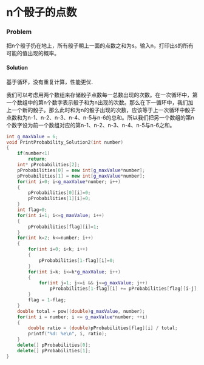 # n个骰子的点数

### Problem

把n个骰子扔在地上，所有骰子朝上一面的点数之和为s。输入n，打印出s的所有可能的值出现的概率。

#### Solution

基于循环，没有重复计算，性能更优.

我们可以考虑用两个数组来存储骰子点数每一总数出现的次数。在一次循环中，第一个数组中的第n个数字表示骰子和为n出现的次数。那么在下一循环中，我们加上一个新的骰子。那么此时和为n的骰子出现的次数，应该等于上一次循环中骰子点数和为n-1、n-2、n-3、n-4、n-5与n-6的总和。所以我们把另一个数组的第n个数字设为前一个数组对应的第n-1、n-2、n-3、n-4、n-5与n-6之和。

```c++
int g_maxValue = 6;
void PrintProbability_Solution2(int number)
{
    if(number<1)
        return;
    int* pProbabilities[2];
    pProbabilities[0] = new int[g_maxValue*number];
    pProbabilities[1] = new int[g_maxValue*number];
    for(int i=0; i<g_maxValue*number; i++)
    {
        pProbabilities[0][i]=0;
        pProbabilities[1][i]=0;
    }
    int flag=0;
    for(int i=1; i<=g_maxValue; i++)
    {
        pProbabilities[flag][i]=1;
    }
    for(int k=2; k<=number; i++)
    {
        for(int i=0; i<k; i++)
        {
            pProbabilities[1-flag][i]=0;
        }
        for(int i=k; i<=k*g_maxValue; i++)
        {
            for(int j=1; j<=i && j<=g_maxValue; j++)
                pProbabilities[1-flag][i] += pProbabilities[flag][i-j];
        }
        flag = 1-flag;
    }
    double total = pow((double)g_maxValue, number);
    for(int i = number; i <= g_maxValue*number; ++i)
    {
        double ratio = (double)pProbabilities[flag][i] / total;
        printf("%d: %e\n", i, ratio);
    }
    delete[] pProbabilities[0];
    delete[] pProbabilities[1];
}
```





